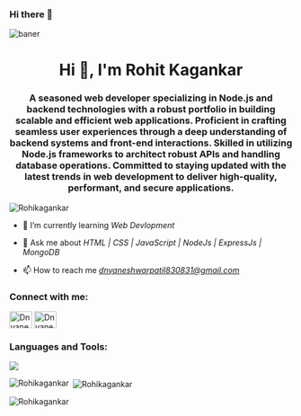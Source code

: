 ### Hi there 👋

<img align="center" alt="baner" src="https://user-images.githubusercontent.com/112823546/217016507-da977155-0e3a-48ff-905c-e3eecfdf2b00.png">

<h1 align="center">Hi 👋, I'm Rohit Kagankar</h1>
<h3 align="center">A seasoned web developer specializing in Node.js and backend technologies with a robust portfolio in building scalable and efficient web applications. Proficient in crafting seamless user experiences through a deep understanding of backend systems and front-end interactions. Skilled in utilizing Node.js frameworks to architect robust APIs and handling database operations. Committed to staying updated with the latest trends in web development to deliver high-quality, performant, and secure applications.</h3>



<p align="left"> <img src="https://komarev.com/ghpvc/?username=Rohikagankar&label=Profile%20views&color=0e75b6&style=flat" alt="Rohikagankar" /> </p>

- 🌱 I’m currently learning *Web Devlopment*

- 💬 Ask me about *HTML | CSS | JavaScript | NodeJs | ExpressJs | MongoDB*

- 📫 How to reach me *dnyaneshwarpatil830831@gmail.com*


<h3 align="left">Connect with me:</h3>
<p align="left">
  <a href="https://FTWEB25.github.io" target="blank"><img align="center" src="https://img.icons8.com/?size=512&id=LoyAjcvVKv1K&format=png" alt="Dnyaneshwar Patil" height="30" width="40" /></a>
<a href="https://www.linkedin.com/in/dnyaneshwar-patil-605a03203/" target="blank"><img align="center" src="https://raw.githubusercontent.com/rahuldkjain/github-profile-readme-generator/master/src/images/icons/Social/linked-in-alt.svg" alt="Dnyaneshwar patil" height="30" width="40" /></a>
</p>

<h3 align="left">Languages and Tools:</h3>
<p align="left"> <img src="https://camo.githubusercontent.com/583847e866a02e3b13629addf516b00aede5a4796913ac4493fd948c678b7699/68747470733a2f2f736b696c6c69636f6e732e6465762f69636f6e733f693d68746d6c2c6373732c6a732c6e6f64656a732c657870726573732c6d6f6e676f64622c6769746875622c6e65746c6966792c7673636f64652c6d7973716c2c706f73746d616e2c74732c72656469732c6177732c72656163742c7265706c69742c72656765782c73657175656c697a652c676974" /> </p>
<!-- <a href="https://www.w3schools.com/css/" target="_blank" rel="noreferrer"> <img src="https://raw.githubusercontent.com/devicons/devicon/master/icons/css3/css3-original-wordmark.svg" alt="css3" width="40" height="40"/> </a> <a href="https://expressjs.com" target="_blank" rel="noreferrer"> <img src="https://raw.githubusercontent.com/devicons/devicon/master/icons/express/express-original-wordmark.svg" alt="express" width="40" height="40"/> </a> <a href="https://git-scm.com/" target="_blank" rel="noreferrer"> <img src="https://www.vectorlogo.zone/logos/git-scm/git-scm-icon.svg" alt="git" width="40" height="40"/> </a> <a href="https://www.w3.org/html/" target="_blank" rel="noreferrer"> <img src="https://raw.githubusercontent.com/devicons/devicon/master/icons/html5/html5-original-wordmark.svg" alt="html5" width="40" height="40"/> </a> <a href="https://developer.mozilla.org/en-US/docs/Web/JavaScript" target="_blank" rel="noreferrer"> <img src="https://raw.githubusercontent.com/devicons/devicon/master/icons/javascript/javascript-original.svg" alt="javascript" width="40" height="40"/> </a> <a href="https://www.mongodb.com/" target="_blank" rel="noreferrer"> <img src="https://raw.githubusercontent.com/devicons/devicon/master/icons/mongodb/mongodb-original-wordmark.svg" alt="mongodb" width="40" height="40"/> </a> <a href="https://nodejs.org" target="_blank" rel="noreferrer"> <img src="https://raw.githubusercontent.com/devicons/devicon/master/icons/nodejs/nodejs-original-wordmark.svg" alt="nodejs" width="40" height="40"/> </a> <a href="https://postman.com" target="_blank" rel="noreferrer"> <img src="https://www.vectorlogo.zone/logos/getpostman/getpostman-icon.svg" alt="postman" width="40" height="40"/> </a> -->

<p><img align="left" src="https://github-readme-stats.vercel.app/api/top-langs?username=Rohikagankar&show_icons=true&locale=en&layout=compact" alt="Rohikagankar" /></p>

<p>&nbsp;<img align="center" src="https://github-readme-stats.vercel.app/api?username=Rohikagankar&show_icons=true&locale=en" alt="Rohikagankar" /></p>

<p><img align="center" src="https://github-readme-streak-stats.herokuapp.com/?user=Rohikagankar&" alt="Rohikagankar" /></p>

<!--
**FTWEB25/FTWEB25** is a ✨ _special_ ✨ repository because its `README.md` (this file) appears on your GitHub profile.

Here are some ideas to get you started:

- 🔭 I’m currently working on ...
- 🌱 I’m currently learning ...
- 👯 I’m looking to collaborate on ...
- 🤔 I’m looking for help with ...
- 💬 Ask me about ...
- 📫 How to reach me: ...
- 😄 Pronouns: ...
- ⚡ Fun fact: ...
-->


<!--
**Rohitkagankar/Rohitkagankar** is a ✨ _special_ ✨ repository because its `README.md` (this file) appears on your GitHub profile.

Here are some ideas to get you started:

- 🔭 I’m currently working on ...
- 🌱 I’m currently learning ...
- 👯 I’m looking to collaborate on ...
- 🤔 I’m looking for help with ...
- 💬 Ask me about ...
- 📫 How to reach me: ...
- 😄 Pronouns: ...
- ⚡ Fun fact: ...
-->
